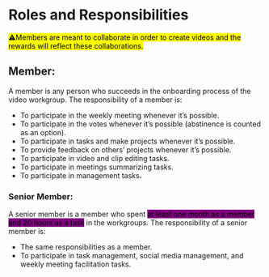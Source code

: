 # Roles and Responsibilities

<mark style="background-color:yellow;">⚠️Members are meant to collaborate in order to create videos and the rewards will reflect these collaborations.</mark>

## Member:

A member is any person who succeeds in the onboarding process of the video workgroup. The responsibility of a member is:

* To participate in the weekly meeting whenever it’s possible.
* To participate in the votes whenever it’s possible (abstinence is counted as an option).
* To participate in tasks and make projects whenever it’s possible.
* To provide feedback on others’ projects whenever it’s possible.
* To participate in video and clip editing tasks.
* To participate in meetings summarizing tasks.
* To participate in management tasks.

### Senior Member:

A senior member is a member who spent <mark style="background-color:purple;">at least one month as a member and 20 hours as a task</mark> in the workgroups. The responsibility of a senior member is:

* The same responsibilities as a member.
* To participate in task management, social media management, and weekly meeting facilitation tasks.
